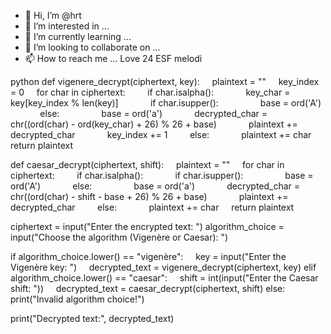 - 👋 Hi, I’m @hrt
- 👀 I’m interested in ...
- 🌱 I’m currently learning ...
- 💞️ I’m looking to collaborate on ...
- 📫 How to reach me ...
Love 24 ESF melodi
<!---
hrtmehdi/hrtmehdi is a ✨ special ✨ repository because its `README.md` (this file) appears on your GitHub profile.
You can click the Preview link to take a look at your changes.
--->
python
def vigenere_decrypt(ciphertext, key):
    plaintext = ""
    key_index = 0
    for char in ciphertext:
        if char.isalpha():
            key_char = key[key_index % len(key)]
            if char.isupper():
                base = ord('A')
            else:
                base = ord('a')
            decrypted_char = chr((ord(char) - ord(key_char) + 26) % 26 + base)
            plaintext += decrypted_char
            key_index += 1
        else:
            plaintext += char
    return plaintext

def caesar_decrypt(ciphertext, shift):
    plaintext = ""
    for char in ciphertext:
        if char.isalpha():
            if char.isupper():
                base = ord('A')
            else:
                base = ord('a')
            decrypted_char = chr((ord(char) - shift - base + 26) % 26 + base)
            plaintext += decrypted_char
        else:
            plaintext += char
    return plaintext

ciphertext = input("Enter the encrypted text: ")
algorithm_choice = input("Choose the algorithm (Vigenère or Caesar): ")

if algorithm_choice.lower() == "vigenère":
    key = input("Enter the Vigenère key: ")
    decrypted_text = vigenere_decrypt(ciphertext, key)
elif algorithm_choice.lower() == "caesar":
    shift = int(input("Enter the Caesar shift: "))
    decrypted_text = caesar_decrypt(ciphertext, shift)
else:
    print("Invalid algorithm choice!")

print("Decrypted text:", decrypted_text)
